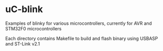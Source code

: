 # uC-blink

Examples of blinky for various microcontrollers, currently for AVR and STM32F0 microcontrollers

Each directory contains Makefile to build and flash binary using USBASP and ST-Link v2.1
